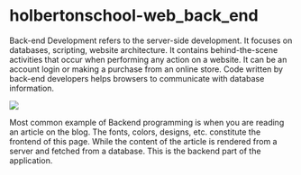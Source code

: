 # holbertonschool-web_back_end


Back-end Development refers to the server-side development. It focuses on databases, scripting, website architecture. It contains behind-the-scene activities that occur when performing any action on a website. It can be an account login or making a purchase from an online store. Code written by back-end developers helps browsers to communicate with database information.

<img src="https://www.guru99.com/images/1/091318_0717_WhatisBacke1.png">

Most common example of Backend programming is when you are reading an article on the blog. The fonts, colors, designs, etc. constitute the frontend of this page. While the content of the article is rendered from a server and fetched from a database. This is the backend part of the application.
